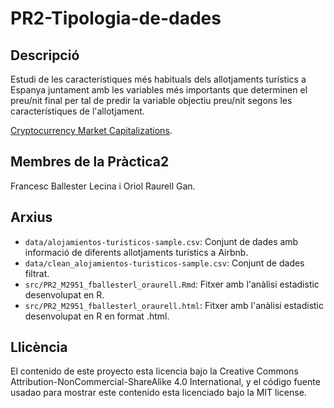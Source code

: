 # PR2-Tipologia-de-dades

## Descripció

Estudi de les característiques més habituals dels allotjaments turístics a Espanya juntament amb les variables més importants que determinen el preu/nit final per tal de predir la variable objectiu preu/nit segons les característiques de l'allotjament.

[Cryptocurrency Market Capitalizations](https://coinmarketcap.com/es/all/views/all/).

## Membres de la Pràctica2

Francesc Ballester Lecina i Oriol Raurell Gan.

## Arxius

* `data/alojamientos-turisticos-sample.csv`: Conjunt de dades amb informació de diferents allotjaments turistics a Airbnb.
* `data/clean_alojamientos-turisticos-sample.csv`: Conjunt de dades filtrat.
* `src/PR2_M2951_fballesterl_oraurell.Rmd`: Fitxer amb l'anàlisi estadistic desenvolupat en R.
* `src/PR2_M2951_fballesterl_oraurell.html`: Fitxer amb l'anàlisi estadistic desenvolupat en R en format .html.

## Llicència

El contenido de este proyecto esta licencia bajo la Creative Commons Attribution-NonCommercial-ShareAlike 4.0 International, y el código fuente usadao para mostrar este contenido esta licenciado bajo la MIT license.
